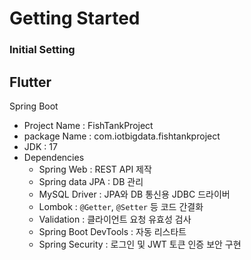# Getting Started

### Initial Setting
Flutter
---
Spring Boot
- Project Name : FishTankProject
- package Name : com.iotbigdata.fishtankproject
- JDK : 17
- Dependencies
  - Spring Web : REST API 제작
  - Spring data JPA : DB 관리
  - MySQL Driver : JPA와 DB 통신용 JDBC 드라이버
  - Lombok : `@Getter`, `@Setter` 등 코드 간결화
  - Validation : 클라이언트 요청 유효성 검사
  - Spring Boot DevTools : 자동 리스타트
  - Spring Security : 로그인 및 JWT 토큰 인증 보안 구현
